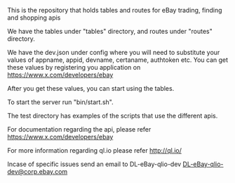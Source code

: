 This is the repository that holds tables and routes for eBay trading, finding and shopping apis

We have the  tables under "tables" directory, and routes under "routes" directory.

We have the dev.json under config where you will need to substitute your values of appname, appid, devname, certaname, authtoken etc.
You can get these values by registering you application on https://www.x.com/developers/ebay

After you get these values, you can start using the tables.

To start the server run "bin/start.sh".

The test directory has examples of the scripts that use the different apis.

For documentation regarding the api, please refer https://www.x.com/developers/ebay

For more information regarding ql.io please refer http://ql.io/

Incase of specific issues send an email to DL-eBay-qlio-dev <DL-eBay-qlio-dev@corp.ebay.com>



